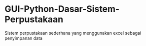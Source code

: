 # GUI-Python-Dasar-Sistem-Perpustakaan
Sistem perpustakaan sederhana yang menggunakan excel sebagai penyimpanan data
